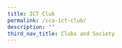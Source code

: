 ```yaml
---
title: ICT Club
permalink: /cca-ict-club/
description: ""
third_nav_title: Clubs and Society
---
```

